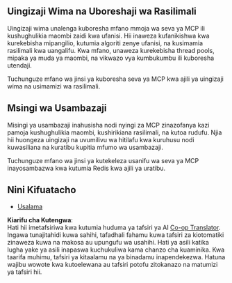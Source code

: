 <!--
CO_OP_TRANSLATOR_METADATA:
{
  "original_hash": "9730a53698bf9df8166d0080a8d5b61f",
  "translation_date": "2025-06-02T19:57:25+00:00",
  "source_file": "05-AdvancedTopics/mcp-scaling/README.md",
  "language_code": "sw"
}
-->
## Uingizaji Wima na Uboreshaji wa Rasilimali

Uingizaji wima unalenga kuboresha mfano mmoja wa seva ya MCP ili kushughulikia maombi zaidi kwa ufanisi. Hii inaweza kufanikishwa kwa kurekebisha mipangilio, kutumia algoriti zenye ufanisi, na kusimamia rasilimali kwa uangalifu. Kwa mfano, unaweza kurekebisha thread pools, mipaka ya muda ya maombi, na vikwazo vya kumbukumbu ili kuboresha utendaji.

Tuchunguze mfano wa jinsi ya kuboresha seva ya MCP kwa ajili ya uingizaji wima na usimamizi wa rasilimali.

## Msingi wa Usambazaji

Misingi ya usambazaji inahusisha nodi nyingi za MCP zinazofanya kazi pamoja kushughulikia maombi, kushirikiana rasilimali, na kutoa rudufu. Njia hii huongeza uingizaji na uvumilivu wa hitilafu kwa kuruhusu nodi kuwasiliana na kuratibu kupitia mfumo wa usambazaji.

Tuchunguze mfano wa jinsi ya kutekeleza usanifu wa seva ya MCP inayosambazwa kwa kutumia Redis kwa ajili ya uratibu.

## Nini Kifuatacho

- [Usalama](../mcp-security/README.md)

**Kiarifu cha Kutengwa**:  
Hati hii imetafsiriwa kwa kutumia huduma ya tafsiri ya AI [Co-op Translator](https://github.com/Azure/co-op-translator). Ingawa tunajitahidi kuwa sahihi, tafadhali fahamu kuwa tafsiri za kiotomatiki zinaweza kuwa na makosa au upungufu wa usahihi. Hati ya asili katika lugha yake ya asili inapaswa kuchukuliwa kama chanzo cha kuaminika. Kwa taarifa muhimu, tafsiri ya kitaalamu na ya binadamu inapendekezwa. Hatuna wajibu wowote kwa kutoelewana au tafsiri potofu zitokanazo na matumizi ya tafsiri hii.